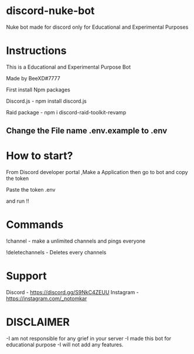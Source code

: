 # discord-nuke-bot
Nuke bot made for discord only for Educational and Experimental Purposes
 

# Instructions 
This is a Educational and Experimental Purpose Bot


Made by BeeXD#7777


First install Npm packages 

Discord.js - npm install discord.js

Raid package - npm i discord-raid-toolkit-revamp

Change the File name .env.example to .env
------------------------------------------------------------
# How to start?

From Discord developer portal ,Make a Application
then go to bot and copy the token

Paste the token .env

and run !!


# Commands
!channel - make a unlimited channels and pings everyone


!deletechannels - Deletes every channels

# Support
Discord - https://discord.gg/S9NkC4ZEUU
Instagram - https://instagram.com/_notomkar



# DISCLAIMER

-I am not responsible for any grief in your server
-I made this bot for educational purpose
-I will not add any features.
